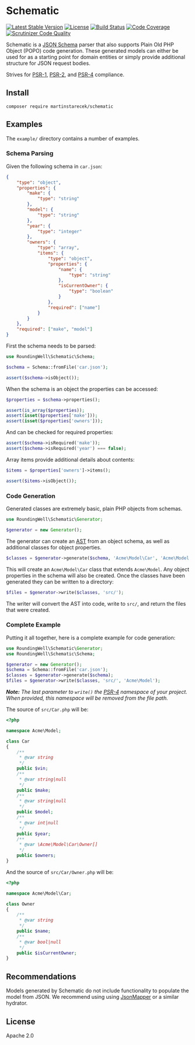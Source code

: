# Schematic

[![Latest Stable Version](https://img.shields.io/packagist/v/martinstarecek/schematic.svg)](https://packagist.org/packages/martinstarecek/schematic)
[![License](https://img.shields.io/packagist/l/martinstarecek/schematic.svg)](https://github.com/martinstarecek/schematic/blob/master/LICENSE)
[![Build Status](https://travis-ci.org/martinstarecek/schematic.svg)](https://travis-ci.org/martinstarecek/schematic)
[![Code Coverage](https://scrutinizer-ci.com/g/martinstarecek/schematic/badges/coverage.png?b=master)](https://scrutinizer-ci.com/g/martinstarecek/schematic/badges/coverage.png?b=master)
[![Scrutinizer Code Quality](https://scrutinizer-ci.com/g/martinstarecek/schematic/badges/quality-score.png?b=master)](https://scrutinizer-ci.com/g/martinstarecek/schematic/?branch=master)

Schematic is a [JSON Schema](http://json-schema.org/) parser that also supports
Plain Old PHP Object (POPO) code generation. These generated models can either be
used for as a starting point for domain entities or simply provide additional
structure for JSON request bodies.

Strives for [PSR-1][psr-1], [PSR-2][psr-2], and [PSR-4][psr-4] compliance.

[psr-1]: http://www.php-fig.org/psr/psr-1/
[psr-2]: http://www.php-fig.org/psr/psr-2/
[psr-4]: http://www.php-fig.org/psr/psr-4/

## Install

```
composer require martinstarecek/schematic
```

## Examples

The `example/` directory contains a number of examples.

### Schema Parsing

Given the following schema in `car.json`:

```json
{
    "type": "object",
    "properties": {
        "make": {
            "type": "string"
        },
        "model": {
            "type": "string"
        },
        "year": {
            "type": "integer"
        },
        "owners": {
            "type": "array",
            "items": {
                "type": "object",
                "properties": {
                    "name": {
                        "type": "string"
                    },
                    "isCurrentOwner": {
                        "type": "boolean"
                    }
                },
                "required": ["name"]
            }
        }
    },
    "required": ["make", "model"]
}
```

First the schema needs to be parsed:

```php
use RoundingWell\Schematic\Schema;

$schema = Schema::fromFile('car.json');

assert($schema->isObject());
```

When the schema is an object the properties can be accessed:

```php
$properties = $schema->properties();

assert(is_array($properties));
assert(isset($properties['make']));
assert(isset($properties['owners']));
```

And can be checked for required properties:

```php
assert($schema->isRequired('make'));
assert($schema->isRequired('year') === false);
```

Array items provide additional details about contents:

```php
$items = $properties['owners']->items();

assert($items->isObject());
```

### Code Generation

Generated classes are extremely basic, plain PHP objects from schemas.

```php
use RoundingWell\Schematic\Generator;

$generator = new Generator();
```

The generator can create an [AST][php-ast] from an object schema, as well as
additional classes for object properties.

[php-ast]: https://github.com/nikic/PHP-Parser/blob/master/doc/0_Introduction.markdown


```php
$classes = $generator->generate($schema, 'Acme\Model\Car', 'Acme\Model');
```

This will create an `Acme\Model\Car` class that extends `Acme\Model`. Any object
properties in the schema will also be created. Once the classes have been generated
they can be written to a directory:

```php
$files = $generator->write($classes, 'src/');
```

The writer will convert the AST into code, write to `src/`, and return the
files that were created.

### Complete Example

Putting it all together, here is a complete example for code generation:

```php
use RoundingWell\Schematic\Generator;
use RoundingWell\Schematic\Schema;

$generator = new Generator();
$schema = Schema::fromFile('car.json');
$classes = $generator->generate($schema);
$files = $generator->write($classes, 'src/', 'Acme\Model');
```

_**Note:** The last parameter to `write()` the [PSR-4][psr-4] namespace of your
project. When provided, this namespace will be removed from the file path._

The source of `src/Car.php` will be:

```php
<?php

namespace Acme\Model;

class Car
{
    /**
     * @var string
     */
    public $vin;
    /**
     * @var string|null
     */
    public $make;
    /**
     * @var string|null
     */
    public $model;
    /**
     * @var int|null
     */
    public $year;
    /**
     * @var \Acme\Model\Car\Owner[]
     */
    public $owners;
}
```

And the source of `src/Car/Owner.php` will be:

```php
<?php

namespace Acme\Model\Car;

class Owner
{
    /**
     * @var string
     */
    public $name;
    /**
     * @var bool|null
     */
    public $isCurrentOwner;
}
```

## Recommendations

Models generated by Schematic do not include functionality to populate the model
from JSON. We recommend using using [JsonMapper][jsonmapper] or a similar hydrator.

[jsonmapper]: https://packagist.org/packages/netresearch/jsonmapper

## License

Apache 2.0

